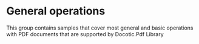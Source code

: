 # General operations
This group contains samples that cover most general and basic operations with PDF documents that are supported by Docotic.Pdf Library
